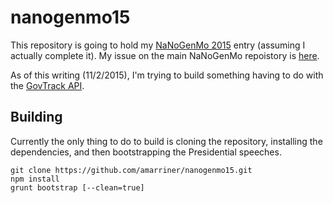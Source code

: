 # nanogenmo15
This repository is going to hold my [NaNoGenMo 2015](https://github.com/dariusk/NaNoGenMo-2015) entry (assuming I actually complete it). My issue on the main NaNoGenMo repoistory is [here](https://github.com/dariusk/NaNoGenMo-2015/issues/43).

As of this writing (11/2/2015), I'm trying to build something having to do with the [GovTrack API](https://www.govtrack.us/developers/api).

## Building

Currently the only thing to do to build is cloning the repository, installing the dependencies, and then bootstrapping the Presidential speeches.

```shell
git clone https://github.com/amarriner/nanogenmo15.git
npm install
grunt bootstrap [--clean=true]
```
